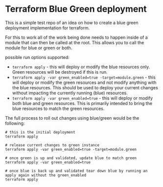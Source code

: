 # Terraform Blue Green deployment


This is a simple test repo of an idea on how to create a blue green deployment implementation for terraform. 

For this to work all of the work being done needs to happen inside of a module that can then be called at the root. This allows you to call the module for blue or green or both. 

possible run options supported: 

- `terraform apply` - this will deploy or modify the blue resources only. Green resources will be destroyed if this is run.
- `terraform apply -var green_enabled=true -target=module.green` - this will deploy or modify the green resources and not modify anything with the blue resources. This should be used to deploy your current changes without impacting the currently running (blue) resources. 
- `terraform apply -var green_enabled=true` - this will deploy or modify both blue and green resources. This is primarily intended to bring the blue resources to match the green resources.

The full process to roll out changes using blue/green would be the following:


```shell
# this is the initial deployment
terraform apply 

# release current changes to green instance
terraform apply -var green_enabled=true -target=module.green

# once green is up and validated, update blue to match green
terraform apply -var green_enabled=true

# once blue is back up and validated tear down blue by running an apply again without the green_enabled
terraform apply
```